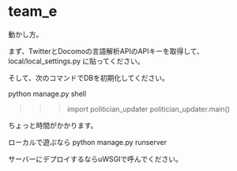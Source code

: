 # team_e

動かし方。

まず、TwitterとDocomoの言語解析APIのAPIキーを取得して、local/local_settings.py に貼ってください。

そして、次のコマンドでDBを初期化してください。

python manage.py shell
>>> import politician_updater
>>> politician_updater.main()

ちょっと時間がかかります。


ローカルで遊ぶなら
python manage.py runserver

サーバーにデプロイするならuWSGIで呼んでください。

